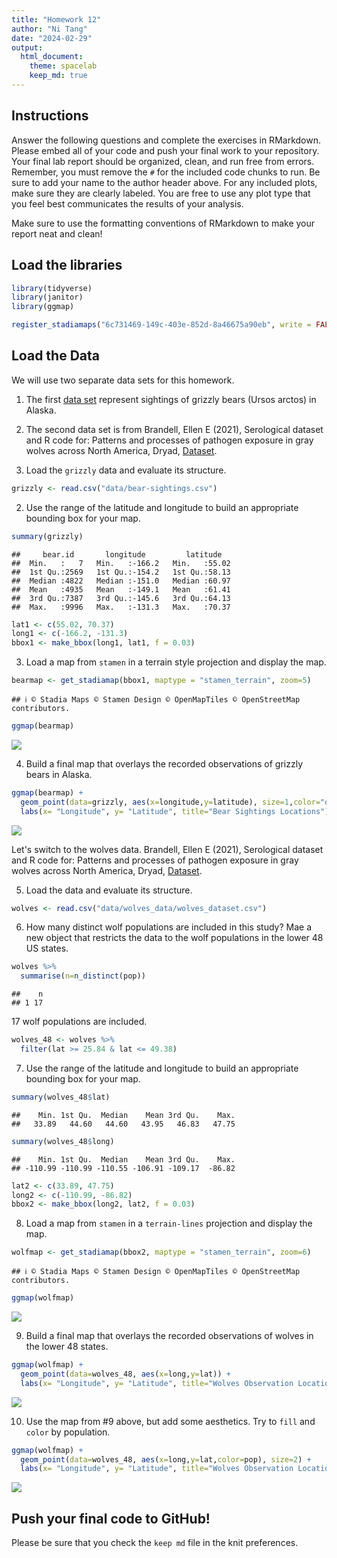```yaml
---
title: "Homework 12"
author: "Ni Tang"
date: "2024-02-29"
output:
  html_document: 
    theme: spacelab
    keep_md: true
---
```




## Instructions
Answer the following questions and complete the exercises in RMarkdown. Please embed all of your code and push your final work to your repository. Your final lab report should be organized, clean, and run free from errors. Remember, you must remove the `#` for the included code chunks to run. Be sure to add your name to the author header above. For any included plots, make sure they are clearly labeled. You are free to use any plot type that you feel best communicates the results of your analysis.  

Make sure to use the formatting conventions of RMarkdown to make your report neat and clean!  

## Load the libraries  

```r
library(tidyverse)
library(janitor)
library(ggmap)
```


```r
register_stadiamaps("6c731469-149c-403e-852d-8a46675a90eb", write = FALSE)
```

## Load the Data
We will use two separate data sets for this homework.  

1. The first [data set](https://rcweb.dartmouth.edu/~f002d69/workshops/index_rspatial.html) represent sightings of grizzly bears (Ursos arctos) in Alaska.  

2. The second data set is from Brandell, Ellen E (2021), Serological dataset and R code for: Patterns and processes of pathogen exposure in gray wolves across North America, Dryad, [Dataset](https://doi.org/10.5061/dryad.5hqbzkh51).  

1. Load the `grizzly` data and evaluate its structure.  

```r
grizzly <- read.csv("data/bear-sightings.csv")
```

2. Use the range of the latitude and longitude to build an appropriate bounding box for your map. 

```r
summary(grizzly)
```

```
##     bear.id       longitude         latitude    
##  Min.   :   7   Min.   :-166.2   Min.   :55.02  
##  1st Qu.:2569   1st Qu.:-154.2   1st Qu.:58.13  
##  Median :4822   Median :-151.0   Median :60.97  
##  Mean   :4935   Mean   :-149.1   Mean   :61.41  
##  3rd Qu.:7387   3rd Qu.:-145.6   3rd Qu.:64.13  
##  Max.   :9996   Max.   :-131.3   Max.   :70.37
```

```r
lat1 <- c(55.02, 70.37)
long1 <- c(-166.2, -131.3)
bbox1 <- make_bbox(long1, lat1, f = 0.03)
```

3. Load a map from `stamen` in a terrain style projection and display the map.  

```r
bearmap <- get_stadiamap(bbox1, maptype = "stamen_terrain", zoom=5)
```

```
## ℹ © Stadia Maps © Stamen Design © OpenMapTiles © OpenStreetMap contributors.
```

```r
ggmap(bearmap)
```

![](hw12_files/figure-html/unnamed-chunk-6-1.png)<!-- -->

4. Build a final map that overlays the recorded observations of grizzly bears in Alaska.  

```r
ggmap(bearmap) +
  geom_point(data=grizzly, aes(x=longitude,y=latitude), size=1,color="darkred") +
  labs(x= "Longitude", y= "Latitude", title="Bear Sightings Locations")
```

![](hw12_files/figure-html/unnamed-chunk-7-1.png)<!-- -->

Let's switch to the wolves data. Brandell, Ellen E (2021), Serological dataset and R code for: Patterns and processes of pathogen exposure in gray wolves across North America, Dryad, [Dataset](https://doi.org/10.5061/dryad.5hqbzkh51).  

5. Load the data and evaluate its structure.  

```r
wolves <- read.csv("data/wolves_data/wolves_dataset.csv")
```

6. How many distinct wolf populations are included in this study? Mae a new object that restricts the data to the wolf populations in the lower 48 US states.  

```r
wolves %>%
  summarise(n=n_distinct(pop))
```

```
##    n
## 1 17
```
17 wolf populations are included.  

```r
wolves_48 <- wolves %>%
  filter(lat >= 25.84 & lat <= 49.38)
```

7. Use the range of the latitude and longitude to build an appropriate bounding box for your map. 

```r
summary(wolves_48$lat)
```

```
##    Min. 1st Qu.  Median    Mean 3rd Qu.    Max. 
##   33.89   44.60   44.60   43.95   46.83   47.75
```

```r
summary(wolves_48$long)
```

```
##    Min. 1st Qu.  Median    Mean 3rd Qu.    Max. 
## -110.99 -110.99 -110.55 -106.91 -109.17  -86.82
```

```r
lat2 <- c(33.89, 47.75)
long2 <- c(-110.99, -86.82)
bbox2 <- make_bbox(long2, lat2, f = 0.03)
```

8.  Load a map from `stamen` in a `terrain-lines` projection and display the map.  

```r
wolfmap <- get_stadiamap(bbox2, maptype = "stamen_terrain", zoom=6)
```

```
## ℹ © Stadia Maps © Stamen Design © OpenMapTiles © OpenStreetMap contributors.
```

```r
ggmap(wolfmap)
```

![](hw12_files/figure-html/unnamed-chunk-13-1.png)<!-- -->

9. Build a final map that overlays the recorded observations of wolves in the lower 48 states.  

```r
ggmap(wolfmap) +
  geom_point(data=wolves_48, aes(x=long,y=lat)) +
  labs(x= "Longitude", y= "Latitude", title="Wolves Observation Locations")
```

![](hw12_files/figure-html/unnamed-chunk-14-1.png)<!-- -->

10. Use the map from #9 above, but add some aesthetics. Try to `fill` and `color` by population.  

```r
ggmap(wolfmap) +
  geom_point(data=wolves_48, aes(x=long,y=lat,color=pop), size=2) +
  labs(x= "Longitude", y= "Latitude", title="Wolves Observation Locations")
```

![](hw12_files/figure-html/unnamed-chunk-15-1.png)<!-- -->

## Push your final code to GitHub!
Please be sure that you check the `keep md` file in the knit preferences. 
